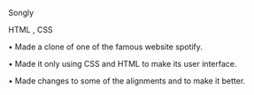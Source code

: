 Songly

HTML , CSS

• Made a clone of one of the famous website spotify.

• Made it only using CSS and HTML to make its user interface.

• Made changes to some of the alignments and to make it better.
